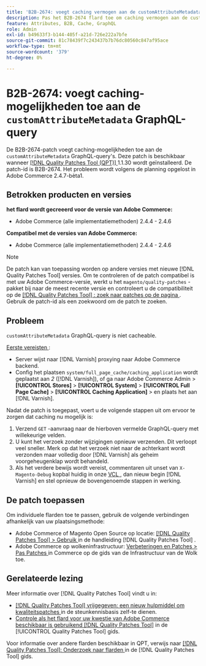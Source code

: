 ```yaml
---
title: 'B2B-2674: voegt caching vermogen aan de customAttributeMetadata GraphQL vraag toe'
description: Pas het B2B-2674 flard toe om caching vermogen aan de customAttributeMetadata GraphQL vraag toe te voegen.
feature: Attributes, B2B, Cache, GraphQL
role: Admin
exl-id: b49633f3-b144-405f-a21d-726e222a7bfe
source-git-commit: 81c78439f7c243437b7b76dc80560c847af95ace
workflow-type: tm+mt
source-wordcount: '379'
ht-degree: 0%

---
```


# B2B-2674: voegt caching-mogelijkheden toe aan de `customAttributeMetadata` GraphQL-query

De B2B-2674-patch voegt caching-mogelijkheden toe aan de `customAttributeMetadata` GraphQL-query&#39;s. Deze patch is beschikbaar wanneer [[!DNL Quality Patches Tool (QPT)] ](https://experienceleague.adobe.com/nl/docs/commerce-knowledge-base/kb/announcements/commerce-announcements/magento-quality-patches-released-new-tool-to-self-serve-quality-patches) 1.1.30 wordt geïnstalleerd. De patch-id is B2B-2674. Het probleem wordt volgens de planning opgelost in Adobe Commerce 2.4.7-bèta1.

## Betrokken producten en versies

**het flard wordt gecreeerd voor de versie van Adobe Commerce:**

* Adobe Commerce (alle implementatiemethoden) 2.4.4 - 2.4.6

**Compatibel met de versies van Adobe Commerce:**

* Adobe Commerce (alle implementatiemethoden) 2.4.4 - 2.4.6

>[!NOTE]
>
>De patch kan van toepassing worden op andere versies met nieuwe [!DNL Quality Patches Tool] versies. Om te controleren of de patch compatibel is met uw Adobe Commerce-versie, werkt u het `magento/quality-patches` -pakket bij naar de meest recente versie en controleert u de compatibiliteit op de [[!DNL Quality Patches Tool] : zoek naar patches op de pagina ](https://experienceleague.adobe.com/tools/commerce-quality-patches/index.html?lang=nl-NL) . Gebruik de patch-id als een zoekwoord om de patch te zoeken.

## Probleem

`customAttributeMetadata` GraphQL-query is niet cacheable.

<u> Eerste vereisten </u>:

* Server wijst naar [!DNL Varnish] proxying naar Adobe Commerce backend.
* Config het plaatsen `system/full_page_cache/caching_application` wordt geplaatst aan *2* ([!DNL Varnish]), of ga naar Adobe Commerce Admin > **[!UICONTROL Stores]** > **[!UICONTROL System]** > **[!UICONTROL Full Page Cache]** > **[!UICONTROL Caching Application]** > en plaats het aan [!DNL Varnish].

Nadat de patch is toegepast, voert u de volgende stappen uit om ervoor te zorgen dat caching nu mogelijk is:

1. Verzend `GET` -aanvraag naar de hierboven vermelde GraphQL-query met willekeurige velden.
1. U kunt het verzoek zonder wijzigingen opnieuw verzenden. Dit verloopt veel sneller. Merk op dat het verzoek niet naar de achterkant wordt verzonden maar volledig door [!DNL Varnish] als geheim voorgeheugenklap wordt behandeld.
1. Als het verdere bewijs wordt vereist, commentaren uit unset van `X-Magento-Debug` kopbal huidig in onze [ VCL ](https://github.com/magento/magento2/blob/2.4-develop/app/code/Magento/PageCache/etc/varnish6.vcl#L239), dan nieuw begin [!DNL Varnish] en stel opnieuw de bovengenoemde stappen in werking.

## De patch toepassen

Om individuele flarden toe te passen, gebruik de volgende verbindingen afhankelijk van uw plaatsingsmethode:

* Adobe Commerce of Magento Open Source op locatie: [[!DNL Quality Patches Tool]  > Gebruik ](/help/tools/quality-patches-tool/usage.md) in de handleiding [!DNL Quality Patches Tool] .
* Adobe Commerce op wolkeninfrastructuur: [ Verbeteringen en Patches > Pas Patches ](https://experienceleague.adobe.com/docs/commerce-cloud-service/user-guide/develop/upgrade/apply-patches.html?lang=nl-NL) in Commerce op de gids van de Infrastructuur van de Wolk toe.

## Gerelateerde lezing

Meer informatie over [!DNL Quality Patches Tool] vindt u in:

* [[!DNL Quality Patches Tool]  vrijgegeven: een nieuw hulpmiddel om kwaliteitspatches ](https://experienceleague.adobe.com/nl/docs/commerce-knowledge-base/kb/announcements/commerce-announcements/magento-quality-patches-released-new-tool-to-self-serve-quality-patches) in de steunkennisbasis zelf-te dienen.
* [ Controle als het flard voor uw kwestie van Adobe Commerce beschikbaar is gebruikend  [!DNL Quality Patches Tool]](/help/tools/quality-patches-tool/patches-available-in-qpt/check-patch-for-magento-issue-with-magento-quality-patches.md) in de [!UICONTROL Quality Patches Tool] gids.


Voor informatie over andere flarden beschikbaar in QPT, verwijs naar [[!DNL Quality Patches Tool]: Onderzoek naar flarden ](https://experienceleague.adobe.com/tools/commerce-quality-patches/index.html?lang=nl-NL) in de [!DNL Quality Patches Tool] gids.
